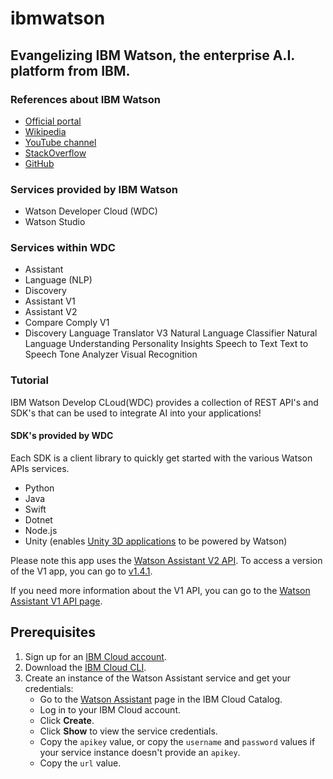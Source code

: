 # ibmwatson

## Evangelizing IBM Watson, the enterprise A.I. platform from IBM.

### References about IBM Watson
- [Official portal](https://www.ibm.com/watson)
- [Wikipedia](https://en.wikipedia.org/wiki/Watson_(computer))
- [YouTube channel](https://www.youtube.com/user/IBMWatsonSolutions)
- [StackOverflow](https://stackoverflow.com/questions/tagged/ibm-watson)
- [GitHub](https://github.com/IBM-Watson)

### Services provided by IBM Watson
- Watson Developer Cloud (WDC)
- Watson Studio

### Services within WDC
- Assistant
- Language (NLP)
- Discovery
- Assistant V1
- Assistant V2
- Compare Comply V1
- Discovery
    Language Translator V3
    Natural Language Classifier
    Natural Language Understanding
    Personality Insights
    Speech to Text
    Text to Speech
    Tone Analyzer
    Visual Recognition


### Tutorial
IBM Watson Develop CLoud(WDC) provides a collection of REST API's and SDK's that can be used to integrate AI into your applications!

#### SDK's provided by WDC
Each SDK is a client library to quickly get started with the various Watson APIs services.

- Python
- Java
- Swift
- Dotnet
- Node.js
- Unity (enables [Unity 3D applications](https://unity3d.com/get-unity) to be powered by Watson)

Please note this app uses the [Watson Assistant V2 API](https://cloud.ibm.com/apidocs/assistant-v2#introduction). To access a version of the V1 app, you can go to [v1.4.1](https://github.com/watson-developer-cloud/assistant-simple/releases/tag/v1.4.1).

If you need more information about the V1 API, you can go to the [Watson Assistant V1 API page](https://cloud.ibm.com/apidocs/assistant#introduction).


## Prerequisites

1. Sign up for an [IBM Cloud account](https://cloud.ibm.com/registration/).
1. Download the [IBM Cloud CLI](https://cloud.ibm.com/docs/cli/index.html#overview).
1. Create an instance of the Watson Assistant service and get your credentials:
    - Go to the [Watson Assistant](https://cloud.ibm.com/catalog/services/conversation) page in the IBM Cloud Catalog.
    - Log in to your IBM Cloud account.
    - Click **Create**.
    - Click **Show** to view the service credentials.
    - Copy the `apikey` value, or copy the `username` and `password` values if your service instance doesn't provide an `apikey`.
    - Copy the `url` value.



